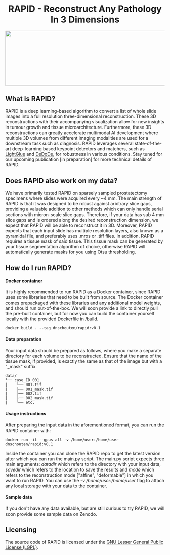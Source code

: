 <h1 align="center">RAPID - Reconstruct Any Pathology In 3 Dimensions</h2>
<p align="center">
</p>

<p align="center">
  <img width="900" height="173" src="./img/flowchart.png">
</p>
    
## What is RAPID?
RAPID is a deep learning-based algorithm to convert a list of whole slide images into a full resolution three-dimensional reconstruction. These 3D reconstructions with their accompanying visualization allow for new insights in tumour growth and tissue microarchitecture. Furthermore, these 3D reconstructions can greatly accelerate multimodal AI development where multiple 3D volumes from different imaging modalities are used for a downstream task such as diagnosis. RAPID leverages several state-of-the-art deep-learning based keypoint detectors and matchers, such as [LightGlue](https://github.com/cvg/LightGlue) and [DeDoDe](https://github.com/Parskatt/DeDoDe), for robustness in various conditions. Stay tuned for our upcoming publication [in preparation] for more technical details of RAPID.

## Does RAPID also work on my data?
We have primarily tested RAPID on sparsely sampled prostatectomy specimens where slides were acquired every ~4 mm. The main strength of RAPID is that it was designed to be robust against arbitrary slice gaps, providing a valuable addition to other methods which can only handle serial sections with micron-scale slice gaps. Therefore, if your data has sub 4 mm slice gaps and is ordered along the desired reconstruction dimension, we expect that RAPID will be able to reconstruct it in 3D. Moreover, RAPID expects that each input slide has multiple resolution layers, also known as a pyramidal file, and preferably uses .mrxs or .tiff files. In addition, RAPID requires a tissue mask of said tissue. This tissue mask can be generated by your tissue segmentation algorithm of choice, otherwise RAPID will automatically generate masks for you using Otsu thresholding.

## How do I run RAPID?
#### Docker container 
It is highly recommended to run RAPID as a Docker container, since RAPID uses some libraries that need to be built from source. The Docker container comes prepackaged with these libraries and any additional model weights, and should run out-of-the-box. We will soon provide a link to directly pull the pre-built container, but for now you can build the container yourself locally with the provided Dockerfile in /build.

	docker build . --tag dnschouten/rapid:v0.1

#### Data preparation
Your input data should be prepared as follows, where you make a separate directory for each volume to be reconstructed. Ensure that the name of the tissue mask, if provided, is exactly the same as that of the image but with a "_mask" suffix. 
	
	data/ 
	└── case_ID_001
	|    └── 001.tif
	|    ├── 001_mask.tif
	|    ├── 002.tif
	|    ├── 002_mask.tif
	|    └── etc.


#### Usage instructions
            
After preparing the input data in the aforementioned format, you can run the RAPID container with:

    docker run -it --gpus all -v /home/user:/home/user dnschouten/rapid:v0.1

Inside the container you can clone the RAPID repo to get the latest version after which you can run the main.py script. The main.py script expects three main arguments: *datadir* which refers to the directory with your input data, *savedir* which refers to the location to save the results and *mode* which refers to the reconstruction mode ["affine", "deformable"] in which you want to run RAPID. You can use the *-v /home/user:/home/user* flag to attach any local storage with your data to the container.  

#### Sample data 
If you don't have any data available, but are still curious to try RAPID, we will soon provide some sample data on Zenodo.

## Licensing
The source code of RAPID is licensed under the [GNU Lesser General Public License (LGPL)](https://www.gnu.org/licenses/lgpl-3.0.nl.html). 